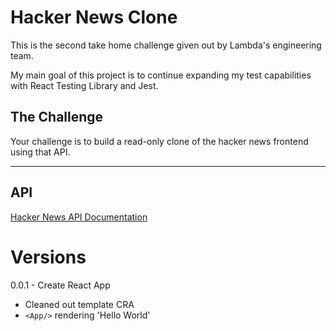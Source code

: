 # Hacker News Clone
This is the second take home challenge given out by Lambda's engineering team.

My main goal of this project is to continue expanding my test capabilities with React Testing Library and Jest. 

## **The Challenge**
Your challenge is to build a read-only clone of the hacker news frontend using that API.

---

## API
[Hacker News API Documentation](https://github.com/HackerNews/API)


# Versions
<summary>0.0.1 - Create React App</summary>

- Cleaned out template CRA
- `<App/>` rendering 'Hello World' 
</details>